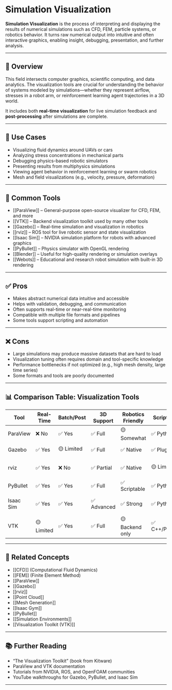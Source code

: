 # Simulation Visualization

**Simulation Visualization** is the process of interpreting and displaying the results of numerical simulations such as CFD, FEM, particle systems, or robotics behavior. It turns raw numerical output into intuitive and often interactive graphics, enabling insight, debugging, presentation, and further analysis.

---

## 🧠 Overview

This field intersects computer graphics, scientific computing, and data analytics. The visualization tools are crucial for understanding the behavior of systems modeled by simulations—whether they represent airflow, stresses in a robot arm, or reinforcement learning agent trajectories in a 3D world.

It includes both **real-time visualization** for live simulation feedback and **post-processing** after simulations are complete.

---

## 🎯 Use Cases

- Visualizing fluid dynamics around UAVs or cars  
- Analyzing stress concentrations in mechanical parts  
- Debugging physics-based robotic simulators  
- Presenting results from multiphysics simulations  
- Viewing agent behavior in reinforcement learning or swarm robotics  
- Mesh and field visualizations (e.g., velocity, pressure, deformation)

---

## 🧰 Common Tools

- [[ParaView]] – General-purpose open-source visualizer for CFD, FEM, and more  
- [[VTK]] – Backend visualization toolkit used by many other tools  
- [[Gazebo]] – Real-time simulation and visualization in robotics  
- [[rviz]] – ROS tool for live robotic sensor and state visualization  
- [[Isaac Sim]] – NVIDIA simulation platform for robots with advanced graphics  
- [[PyBullet]] – Physics simulator with OpenGL rendering  
- [[Blender]] – Useful for high-quality rendering or simulation overlays  
- [[Webots]] – Educational and research robot simulation with built-in 3D rendering

---

## ✅ Pros

- Makes abstract numerical data intuitive and accessible  
- Helps with validation, debugging, and communication  
- Often supports real-time or near-real-time monitoring  
- Compatible with multiple file formats and pipelines  
- Some tools support scripting and automation

---

## ❌ Cons

- Large simulations may produce massive datasets that are hard to load  
- Visualization tuning often requires domain and tool-specific knowledge  
- Performance bottlenecks if not optimized (e.g., high mesh density, large time series)  
- Some formats and tools are poorly documented

---

## 📊 Comparison Table: Visualization Tools

| Tool        | Real-Time | Batch/Post | 3D Support | Robotics Friendly | Scriptable | Notes                       |
|-------------|-----------|------------|------------|-------------------|------------|-----------------------------|
| ParaView    | ❌ No      | ✅ Yes      | ✅ Full     | 🟡 Somewhat        | ✅ Python   | Great for CFD, FEM          |
| Gazebo      | ✅ Yes     | 🟡 Limited  | ✅ Full     | ✅ Native           | ✅ Plugins  | ROS integration             |
| rviz        | ✅ Yes     | ❌ No       | ✅ Partial  | ✅ Native           | 🟡 Limited | ROS sensor/state debug tool |
| PyBullet    | ✅ Yes     | ✅ Yes      | ✅ Full     | ✅ Scriptable       | ✅ Python   | Lightweight, simple         |
| Isaac Sim   | ✅ Yes     | ✅ Yes      | ✅ Advanced | ✅ Strong           | ✅ Python   | RTX graphics, heavy setup   |
| VTK         | 🟡 Limited | ✅ Yes      | ✅ Full     | 🟡 Backend only     | ✅ C++/Python | Foundation for many tools   |

---

## 🔗 Related Concepts

- [[CFD]] (Computational Fluid Dynamics)  
- [[FEM]] (Finite Element Method)  
- [[ParaView]]  
- [[Gazebo]]  
- [[rviz]]  
- [[Point Cloud]]  
- [[Mesh Generation]]  
- [[Isaac Gym]]  
- [[PyBullet]]  
- [[Simulation Environments]]  
- [[Visualization Toolkit (VTK)]]

---

## 📚 Further Reading

- “The Visualization Toolkit” (book from Kitware)  
- ParaView and VTK documentation  
- Tutorials from NVIDIA, ROS, and OpenFOAM communities  
- YouTube walkthroughs for Gazebo, PyBullet, and Isaac Sim

---
